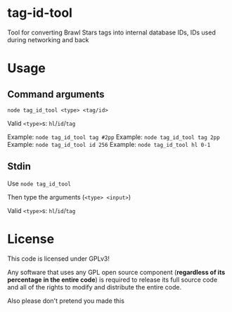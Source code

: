 # tag-id-tool
Tool for converting Brawl Stars tags into internal database IDs, IDs used during networking and back
# Usage
## Command arguments
`node tag_id_tool <type> <tag/id>`

Valid `<type>`s: `hl`/`id`/`tag`

Example: `node tag_id_tool tag #2pp`
Example: `node tag_id_tool tag 2pp`
Example: `node tag_id_tool id 256`
Example: `node tag_id_tool hl 0-1`

## Stdin
Use `node tag_id_tool`

Then type the arguments (`<type> <input>`)

Valid `<type>`s: `hl`/`id`/`tag`

# License
This code is licensed under GPLv3!

Any software that uses any GPL open source component (**regardless of its percentage in the entire code**) is required to release its full source code and all of the rights to modify and distribute the entire code.

Also please don't pretend you made this
